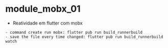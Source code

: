 # module_mobx_01

- Reatividade em flutter com mobx

```
- command create run mobx: flutter pub run build_runnerbuild
- save the file every time changed: flutter pub run build_runnerbuild watch
```
